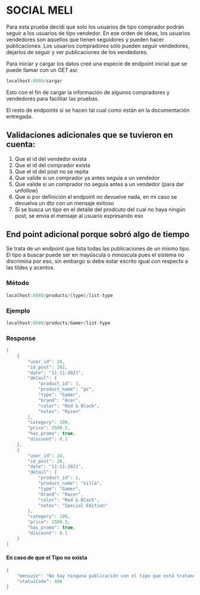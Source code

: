# SOCIAL MELI

Para esta prueba decidí que solo los usuarios de tipo comprador podrán seguir a los usuarios de tipo vendedor.
En ese orden de ideas, los usuarios vendedores son aquellos que tienen seguidores y pueden hacer publicaciones.
Los usuarios compradores sólo pueden seguir vendedores, dejarlos de seguir y ver publicaciones de los vendedores.

Para iniciar y cargar los datos creé una especie de endpoint inicial que se puede llamar con un GET así:
```java
localhost:8080/cargar
```

Esto con el fin de cargar la información de algunos compradores y vendedores para facilitar las pruebas.

El resto de endpoints si se hacen tal cual como están en la documentación entregada.



## Validaciones adicionales que se tuvieron en cuenta:
1. Que el id del vendedor exista
2. Que el id del comprador exista
3. Que el id del post no se repita
4. Que valide si un comprador ya antes seguía a un vendedor
5. Que valide si un comprador no seguía antes a un vendedor (para dar unfollow)
6. Que si por definición el endpoint no devuelve nada, en mi caso se devuelva un dto con un mensaje exitoso
7. Si se busca un tipo en el detalle del prodcuto del cual no haya ningún post, se envia el mensaje al usuario expresando eso

## End point adicional porque sobró algo de tiempo
Se trata de un endpoint que lista todas las publicaciones de un mismo tipo. El tipo a buscar puede ser en mayúscula o minúscula pues el sistema no discrimina por eso, sin embargo si debe estar escrito igual con respecto a las tildes y acentos.

### Método
```java
localhost:8080/products/{type}/list-type
```

### Ejemplo
```java
localhost:8080/products/Gamer/list-type
```

### Response
```java
[
    {
        "user_id": 24,
        "id_post": 281,
        "date": "11-11-2021",
        "detail": {
            "product_id": 1,
            "product_name": "pc",
            "type": "Gamer",
            "brand": "Acer",
            "color": "Red & Black",
            "notes": "Ryzen"
        },
        "category": 100,
        "price": 1500.5,
        "has_promo": true,
        "discount": 0.1
    },
    {
        "user_id": 24,
        "id_post": 28,
        "date": "11-11-2021",
        "detail": {
            "product_id": 1,
            "product_name": "silla",
            "type": "Gamer",
            "brand": "Racer",
            "color": "Red & Black",
            "notes": "Special Edition"
        },
        "category": 100,
        "price": 1500.5,
        "has_promo": true,
        "discount": 0.1
    }
]
```

#### En caso de que el Tipo no exista
```java
{
    "mensaje": "No hay ninguna publicación con el tipo que está tratando de buscar.",
    "statusCode": 400
}
```
